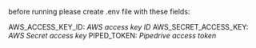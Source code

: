 before running please create .env file with these fields:

AWS_ACCESS_KEY_ID: *AWS access key ID*
AWS_SECRET_ACCESS_KEY: *AWS Secret access key*
PIPED_TOKEN: *Pipedrive access token*